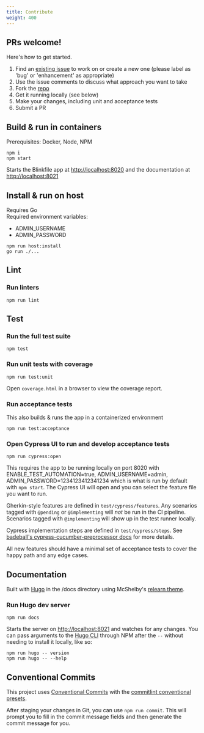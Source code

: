 ```yaml
---
title: Contribute
weight: 400
---
```

## PRs welcome!

Here's how to get started.
1. Find an [existing issue](https://github.com/benjohns1/blinkfile/issues) to work on or create a new one (please label as 'bug' or 'enhancement' as appropriate)
2. Use the issue comments to discuss what approach you want to take
3. Fork the [repo](https://github.com/benjohns1/blinkfile)
4. Get it running locally (see below)
5. Make your changes, including unit and acceptance tests
6. Submit a PR

## Build & run in containers
Prerequisites: Docker, Node, NPM
```
npm i
npm start
```
Starts the Blinkfile app at [http://localhost:8020](http://localhost:8020) and the documentation at [http://localhost:8021](http://localhost:8021)  

## Install & run on host
Requires Go  
Required environment variables:
- ADMIN_USERNAME
- ADMIN_PASSWORD
```
npm run host:install
go run ./...
```

## Lint
### Run linters
```
npm run lint
```

## Test
### Run the full test suite
```
npm test
```

### Run unit tests with coverage
```
npm run test:unit
```
Open `coverage.html` in a browser to view the coverage report.

### Run acceptance tests
This also builds & runs the app in a containerized environment
```
npm run test:acceptance
```

### Open Cypress UI to run and develop acceptance tests
```
npm run cypress:open
```
This requires the app to be running locally on port 8020 with ENABLE_TEST_AUTOMATION=true, ADMIN_USERNAME=admin, ADMIN_PASSWORD=1234123412341234 which is what is run by default with `npm start`. The Cypress UI will open and you can select the feature file you want to run. 

Gherkin-style features are defined in `test/cypress/features`. Any scenarios tagged with `@pending` or `@implementing`
will _not_ be run in the CI pipeline. Scenarios tagged with `@implementing` will show up in the test runner locally.

Cypress implementation steps are defined in `test/cypress/steps`. See
[badeball's cypress-cucumber-preprocessor docs](https://github.com/badeball/cypress-cucumber-preprocessor/blob/master/docs/readme.md)
for more details.

All new features should have a minimal set of acceptance tests to cover the happy path and any edge cases.

## Documentation
Built with [Hugo](https://gohugo.io/) in the /docs directory using McShelby's [relearn theme](https://github.com/McShelby/hugo-theme-relearn).

### Run Hugo dev server
```
npm run docs
```
Starts the server on [http://localhost:8021](http://localhost:8021) and watches for any changes. You can pass arguments to the [Hugo CLI](https://gohugo.io/commands/hugo/) through NPM after the `--` without needing to install it locally, like so:
```
npm run hugo -- version
npm run hugo -- --help
```

## Conventional Commits
This project uses [Conventional Commits](https://www.conventionalcommits.org) with the [commitlint conventional presets](https://github.com/conventional-changelog/commitlint).

After staging your changes in Git, you can use `npm run commit`. This will prompt you to fill in the commit message fields and then generate the commit message for you.
